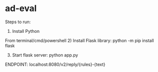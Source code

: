 # ad-eval

Steps to run:

1) Install Python

From terminal/cmd/powershell
2) Install Flask library: python -m pip install flask

3) Start flask server: python app.py

ENDPOINT:
localhost:8080/v2/reply/{rules}-{text}
